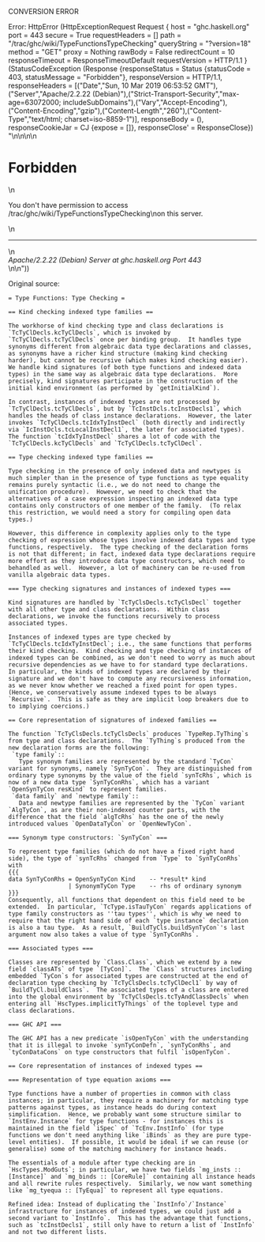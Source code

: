 CONVERSION ERROR

Error: HttpError (HttpExceptionRequest Request {
  host                 = "ghc.haskell.org"
  port                 = 443
  secure               = True
  requestHeaders       = []
  path                 = "/trac/ghc/wiki/TypeFunctionsTypeChecking"
  queryString          = "?version=18"
  method               = "GET"
  proxy                = Nothing
  rawBody              = False
  redirectCount        = 10
  responseTimeout      = ResponseTimeoutDefault
  requestVersion       = HTTP/1.1
}
 (StatusCodeException (Response {responseStatus = Status {statusCode = 403, statusMessage = "Forbidden"}, responseVersion = HTTP/1.1, responseHeaders = [("Date","Sun, 10 Mar 2019 06:53:52 GMT"),("Server","Apache/2.2.22 (Debian)"),("Strict-Transport-Security","max-age=63072000; includeSubDomains"),("Vary","Accept-Encoding"),("Content-Encoding","gzip"),("Content-Length","260"),("Content-Type","text/html; charset=iso-8859-1")], responseBody = (), responseCookieJar = CJ {expose = []}, responseClose' = ResponseClose}) "<!DOCTYPE HTML PUBLIC \"-//IETF//DTD HTML 2.0//EN\">\n<html><head>\n<title>403 Forbidden</title>\n</head><body>\n<h1>Forbidden</h1>\n<p>You don't have permission to access /trac/ghc/wiki/TypeFunctionsTypeChecking\non this server.</p>\n<hr>\n<address>Apache/2.2.22 (Debian) Server at ghc.haskell.org Port 443</address>\n</body></html>\n"))

Original source:

```trac
= Type Functions: Type Checking =

== Kind checking indexed type families ==

The workhorse of kind checking type and class declarations is `TcTyClDecls.kcTyClDecls`, which is invoked by `TcTyClDecls.tcTyClDecls` once per binding group.  It handles type synonyms different from algebraic data type declarations and classes, as synonyms have a richer kind structure (making kind checking harder), but cannot be recursive (which makes kind checking easier).  We handle kind signatures (of both type functions and indexed data types) in the same way as algebraic data type declarations.  More precisely, kind signatures participate in the construction of the initial kind environment (as performed by `getInitialKind`).

In contrast, instances of indexed types are not processed by `TcTyClDecls.tcTyClDecls`, but by `TcInstDcls.tcInstDecls1`, which handles the heads of class instance declarations.  However, the later invokes `TcTyClDecls.tcIdxTyInstDecl` (both directly and indirectly via `IcInstDcls.tcLocalInstDecl1`, the later for associated types).  The function `tcIdxTyInstDecl` shares a lot of code with the `TcTyClDecls.kcTyClDecls` and `TcTyClDecls.tcTyClDecl`.

== Type checking indexed type families ==

Type checking in the presence of only indexed data and newtypes is much simpler than in the presence of type functions as type equality remains purely syntactic (i.e., we do not need to change the unification procedure).  However, we need to check that the alternatives of a case expression inspecting an indexed data type contains only constructors of one member of the family.  (To relax this restriction, we would need a story for compiling open data types.)

However, this difference in complexity applies only to the type checking of expression whose types involve indexed data types and type functions, respectively.  The type checking of the declaration forms is not that different; in fact, indexed data type declarations require more effort as they introduce data type constructors, which need to behandled as well.  However, a lot of machinery can be re-used from vanilla algebraic data types.

=== Type checking signatures and instances of indexed types ===

Kind signatures are handled by `TcTyClsDecls.tcTyClsDecl` together with all other type and class declarations.  Within class declarations, we invoke the functions recursively to process associated types.

Instances of indexed types are type checked by `TcTyClDecls.tcIdxTyInstDecl`; i.e., the same functions that performs their kind checking.  Kind checking and type checking of instances of indexed types can be combined, as we don't need to worry as much about recursive dependencies as we have to for standard type declarations.  In particular, the kinds of indexed types are declared by their signature and we don't have to compute any recursiveness information, as we never know whether we reached a fixed point for open types.  (Hence, we conservatively assume indexed types to be always `Recursive`.  This is safe as they are implicit loop breakers due to to implying coercions.)

== Core representation of signatures of indexed families ==

The function `TcTyClsDecls.tcTyClsDecls` produces `TypeRep.TyThing`s from type and class declarations.  The `TyThing`s produced from the new declaration forms are the following:
 `type family`::
   Type synonym families are represented by the standard `TyCon` variant for synonyms, namely `SynTyCon`.  They are distinguished from ordinary type synonyms by the value of the field `synTcRhs`, which is now of a new data type `SynTyConRhs`, which has a variant `OpenSynTyCon resKind` to represent families.
 `data family` and `newtype family`::
   Data and newtype families are represented by the `TyCon` variant `AlgTyCon`, as are their non-indexed counter parts, with the difference that the field `algTcRhs` has the one of the newly introduced values `OpenDataTyCon` or `OpenNewTyCon`.

=== Synonym type constructors: `SynTyCon` ===

To represent type families (which do not have a fixed right hand side), the type of `synTcRhs` changed from `Type` to `SynTyConRhs` with
{{{
data SynTyConRhs = OpenSynTyCon Kind    -- *result* kind
                 | SynonymTyCon Type    -- rhs of ordinary synonym
}}}
Consequently, all functions that dependent on this field need to be extended.  In particular, `TcType.isTauTyCon` regards applications of type family constructors as ''tau types'', which is why we need to require that the right hand side of each `type instance` declaration is also a tau type.  As a result, `BuildTyCls.buildSynTyCon`'s last argument now also takes a value of type `SynTyConRhs`.

=== Associated types ===

Classes are represented by `Class.Class`, which we extend by a new field `classATs` of type `[TyCon]`.  The `Class` structures including embedded `TyCon`s for associated types are constructed at the end of declaration type checking by `TcTyClsDecls.tcTyClDecl1` by way of `BuildTyCl.buildClass`.  The associated types of a class are entered into the global environment by `TcTyClsDecls.tcTyAndClassDecls` when entering all `HscTypes.implicitTyThings` of the toplevel type and class declarations.

=== GHC API ===

The GHC API has a new predicate `isOpenTyCon` with the understanding that it is illegal to invoke `synTyConDefn`, `synTyConRhs`, and `tyConDataCons` on type constructors that fulfil `isOpenTyCon`.

== Core representation of instances of indexed types ==

=== Representation of type equation axioms ===

Type functions have a number of properties in common with class instances; in particular, they require a machinery for matching type patterns against types, as instance heads do during context simplification.  Hence, we probably want some structure similar to `InstEnv.Instance` for type functions - for instances this is maintained in the field `iSpec` of `TcEnv.InstInfo` (for type functions we don't need anything like `iBinds` as they are pure type-level entities).  If possible, it would be ideal if we can reuse (or generalise) some of the matching machinery for instance heads.

The essentials of a module after type checking are in `HscTypes.ModGuts`; in particular, we have two fields `mg_insts :: [Instance]` and `mg_binds :: [CoreRule]` containing all instance heads and all rewrite rules respectively.  Similarly, we now want something like `mg_tyequa :: [TyEqua]` to represent all type equations.

Refined idea: Instead of duplicating the `InstInfo`/`Instance` infrastructure for instances of indexed types, we could just add a second variant to `InstInfo`.  This has the advantage that functions, such as `tcInstDecls1`, still only have to return a list of `InstInfo` and not two different lists.
```
